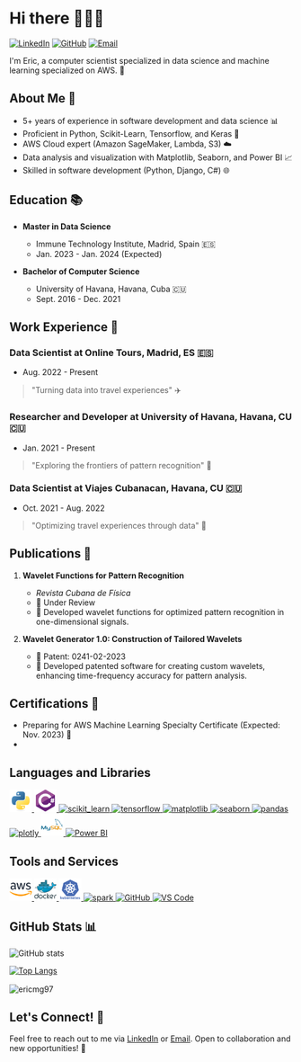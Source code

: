 # Hi there 👋🏻✨

[![LinkedIn](https://img.shields.io/badge/LinkedIn-Connect-blue)](https://www.linkedin.com/in/ericmg97)
[![GitHub](https://img.shields.io/badge/GitHub-Follow-333)](https://github.com/ericmg97)
[![Email](https://img.shields.io/badge/Email-Contact-D14836)](mailto:ermargar97@gmail.com)

I'm Eric, a computer scientist specialized in data science and machine learning specialized on AWS. 🚀

## About Me 📌

- 5+ years of experience in software development and data science 📊
- Proficient in Python, Scikit-Learn, Tensorflow, and Keras 🐍
- AWS Cloud expert (Amazon SageMaker, Lambda, S3) ☁️
- Data analysis and visualization with Matplotlib, Seaborn, and Power BI 📈
- Skilled in software development (Python, Django, C#) 🌐

## Education 📚

- **Master in Data Science**
  - Immune Technology Institute, Madrid, Spain 🇪🇸
  - Jan. 2023 - Jan. 2024 (Expected)

- **Bachelor of Computer Science**
  - University of Havana, Havana, Cuba 🇨🇺
  - Sept. 2016 - Dec. 2021

## Work Experience 🏢

### Data Scientist at Online Tours, Madrid, ES 🇪🇸

- Aug. 2022 - Present
> "Turning data into travel experiences" ✈️

### Researcher and Developer at University of Havana, Havana, CU 🇨🇺

- Jan. 2021 - Present
> "Exploring the frontiers of pattern recognition" 🧩

### Data Scientist at Viajes Cubanacan, Havana, CU 🇨🇺

- Oct. 2021 - Aug. 2022
> "Optimizing travel experiences through data" 🌟

## Publications 📖

1. **Wavelet Functions for Pattern Recognition**
   - *Revista Cubana de Física*
   - 📝 Under Review
   - 🧩 Developed wavelet functions for optimized pattern recognition in one-dimensional signals.

2. **Wavelet Generator 1.0: Construction of Tailored Wavelets**
   - 📜 Patent: 0241-02-2023
   - 🚀 Developed patented software for creating custom wavelets, enhancing time-frequency accuracy for pattern analysis.

## Certifications 📜

- Preparing for AWS Machine Learning Specialty Certificate (Expected: Nov. 2023) 🚀
- 
## Languages and Libraries
<p align="left">
<a href="https://www.python.org" target="_blank"> <img src="https://raw.githubusercontent.com/devicons/devicon/master/icons/python/python-original.svg" alt="python" width="40" height="40"/> </a>
<a href="https://www.w3schools.com/cs/" target="_blank"> <img src="https://raw.githubusercontent.com/devicons/devicon/master/icons/csharp/csharp-original.svg" alt="csharp" width="40" height="40"/> </a>
<a href="https://scikit-learn.org/" target="_blank"> <img src="https://upload.wikimedia.org/wikipedia/commons/0/05/Scikit_learn_logo_small.svg" alt="scikit_learn" width="40" height="40"/> </a>
<a href="https://www.tensorflow.org" target="_blank"> <img src="https://www.vectorlogo.zone/logos/tensorflow/tensorflow-icon.svg" alt="tensorflow" width="40" height="40"/> </a>
<a href="https://matplotlib.org/" target="_blank"> <img src="https://upload.wikimedia.org/wikipedia/commons/thumb/8/84/Matplotlib_icon.svg/1024px-Matplotlib_icon.svg.png" alt="matplotlib" width="40" height="40"/> </a>
<a href="https://seaborn.pydata.org/" target="_blank"> <img src="https://seaborn.pydata.org/_images/logo-tall-lightbg.svg" alt="seaborn" width="40" height="40"/> </a>
<a href="https://pandas.pydata.org/" target="_blank"> <img src="https://pandas.pydata.org/static/img/pandas_secondary.svg" alt="pandas" width="40" height="40"/> </a>
<a href="https://plotly.com/" target="_blank"> <img src="https://upload.wikimedia.org/wikipedia/commons/8/8a/Plotly-logo.png" alt="plotly" width="120" height="40"/> </a>
<a href="https://www.mysql.com/" target="_blank"> <img src="https://raw.githubusercontent.com/devicons/devicon/master/icons/mysql/mysql-original-wordmark.svg" alt="mysql" width="40" height="40"/> </a>
<a href="https://powerbi.microsoft.com/" target="_blank"> <img src="https://raw.githubusercontent.com/devicons/devicon/master/icons/powerbi/powerbi-plain-wordmark.svg" alt="Power BI" width="40" height="40"/> </a>
</p>


## Tools and Services
<p align="left">
<a href="https://aws.amazon.com" target="_blank"> <img src="https://raw.githubusercontent.com/devicons/devicon/master/icons/amazonwebservices/amazonwebservices-original-wordmark.svg" alt="aws" width="40" height="40"/>
<a href="https://www.docker.com/" target="_blank"> <img src="https://raw.githubusercontent.com/devicons/devicon/master/icons/docker/docker-original-wordmark.svg" alt="docker" width="40" height="40"/> </a>
<a href="https://kubernetes.io/" target="_blank"> <img src="https://raw.githubusercontent.com/devicons/devicon/master/icons/kubernetes/kubernetes-plain-wordmark.svg" alt="Kubernetes" width="40" height="40"/> </a>
<a href="https://spark.apache.org/" target="_blank"> <img src="https://cdn.icon-icons.com/icons2/2699/PNG/512/apache_spark_logo_icon_170560.png" alt="spark" width="40" height="40"/> </a>
<a href="https://github.com" target="_blank"> <img src="https://github.githubassets.com/images/modules/logos_page/GitHub-Mark.png" alt="GitHub" width="40" height="40"/> </a>
<a href="https://code.visualstudio.com/" target="_blank"> <img src="https://code.visualstudio.com/assets/favicon.ico" alt="VS Code" width="40" height="40"/> </a>
</p>



## GitHub Stats 📊

![GitHub stats](https://github-readme-stats.vercel.app/api?username=ericmg97&show_icons=true&theme=dark)

[![Top Langs](https://github-readme-stats.vercel.app/api/top-langs/?username=ericmg97&layout=compact&theme=dark)](https://github.com/ericmg97)

<p><img align="center" src="https://github-readme-streak-stats.herokuapp.com/?user=ericmg97&" alt="ericmg97" /></p>

## Let's Connect! 🤝

Feel free to reach out to me via [LinkedIn](www.linkedin.com/in/ericmg97) or [Email](mailto:ermargar97@gmail.com). Open to collaboration and new opportunities! 📩
